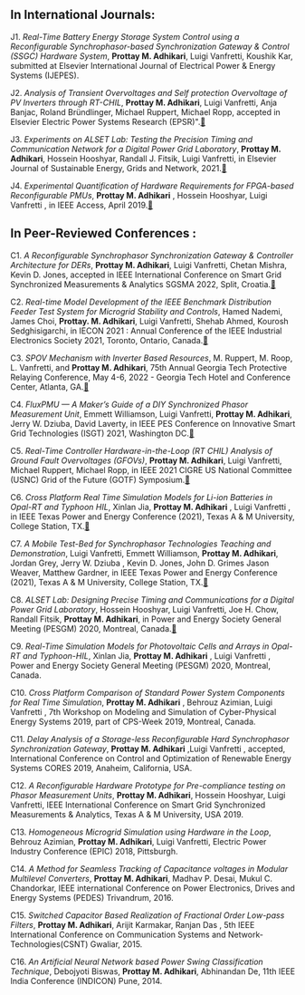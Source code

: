 
## In International Journals:


J1. _Real-Time Battery Energy Storage System Control using a Reconfigurable Synchrophasor-based Synchronization Gateway & Control (SSGC) Hardware System_, **Prottay M. Adhikari**, Luigi Vanfretti, Koushik Kar, submitted at Elsevier International Journal of Electrical Power & Energy Systems (IJEPES). 

J2. _Analysis of Transient Overvoltages and Self protection Overvoltage of PV Inverters through RT-CHIL_, **Prottay M. Adhikari**, Luigi Vanfretti, Anja Banjac, Roland Bründlinger, Michael Ruppert, Michael Ropp, accepted in Elsevier Electric Power Systems Research (EPSR)".[📄](https://drive.google.com/file/d/14gbbeRBvGu9xIkxmqbotNrtp-HyYq3Ju/view?usp=sharing)

J3. _Experiments on ALSET Lab: Testing the Precision Timing and Communication Network for a Digital Power Grid Laboratory_, **Prottay M. Adhikari**, Hossein Hooshyar, Randall J. Fitsik,  Luigi Vanfretti, in Elsevier Journal of Sustainable Energy, Grids and Network, 2021.[📄](https://drive.google.com/file/d/1gOxkQB3YLUv6naXgNeEMDSO2mzLnnrfs/view)

J4. _Experimental Quantification of Hardware Requirements for FPGA-based Reconfigurable PMUs_, **Prottay M. Adhikari** , Hossein Hooshyar, Luigi Vanfretti  , in IEEE Access, April 2019.[📄](https://ieeexplore.ieee.org/stamp/stamp.jsp?tp=&arnumber=8693773)




## In Peer-Reviewed Conferences :


C1. _A Reconfigurable Synchrophasor Synchronization Gateway & Controller Architecture for DERs_, **Prottay M. Adhikari**, Luigi Vanfretti, Chetan Mishra, Kevin D. Jones,  accepted in IEEE International Conference on Smart Grid Synchronized Measurements & Analytics SGSMA 2022, Split, Croatia.[📄](https://sites.ecse.rpi.edu/~vanfrl/documents/publications/conference/2022/CP210_Prottay_WACS_SGSMA_2022.pdf)

C2. _Real-time Model Development of the IEEE Benchmark Distribution Feeder Test System for Microgrid Stability and Controls_, Hamed Nademi, James Choi, **Prottay. M. Adhikari**, Luigi Vanfretti, Shehab Ahmed, Kourosh Sedghisigarchi,  in IECON 2021 : Annual Conference of the IEEE Industrial Electronics Society 2021, Toronto, Ontario, Canada.[📄](https://sites.ecse.rpi.edu/~vanfrl/documents/publications/conference/2021/CP196_HN_RT_IEEE_MicrogridModel.pdf)

C3. _SPOV Mechanism with Inverter Based Resources_, M. Ruppert, M. Roop, L. Vanfretti, and **Prottay M. Adhikari**, 75th Annual Georgia Tech Protective Relaying Conference, May 4-6, 2022 - Georgia Tech Hotel and Conference Center, Atlanta, GA.[📄](https://sites.ecse.rpi.edu/~vanfrl/documents/publications/conference/2022/CP214_Ruppert_SPOV_Inverter.pdf)

C4. _FluxPMU — A Maker’s Guide of a DIY Synchronized Phasor Measurement Unit_, Emmett Williamson, Luigi Vanfretti, **Prottay M. Adhikari**, Jerry W. Dziuba,  David Laverty, in IEEE PES Conference on Innovative Smart Grid Technologies (ISGT) 2021, Washington DC.[📄](https://ecse.rpi.edu/~vanfrl/documents/publications/conference/2021/CP181_ISGT_fluxPMU.pdf) 

C5. _Real-Time Controller Hardware-in-the-Loop (RT CHIL) Analysis of Ground Fault Overvoltages (GFOVs)_, **Prottay M. Adhikari**, Luigi Vanfretti, Michael Ruppert, Michael Ropp, in IEEE 2021 CIGRE US National Committee (USNC) Grid of the Future (GOTF) Symposium.[📄](https://ecse.rpi.edu/~vanfrl/documents/publications/conference/2021/CP197_GFOV_CIGRE_GOTF.pdf)

C6. _Cross Platform Real Time Simulation Models for Li-ion Batteries in Opal-RT and Typhoon HIL_, Xinlan Jia, **Prottay M. Adhikari** , Luigi Vanfretti , in IEEE Texas Power and Energy Conference (2021), Texas A & M University, College Station, TX.[📄](https://ecse.rpi.edu/~vanfrl/documents/publications/conference/2021/CP183_Battery_Modeling.pdf) 

C7. _A Mobile Test-Bed for Synchrophasor Technologies Teaching and Demonstration_, Luigi Vanfretti, Emmett Williamson, **Prottay M. Adhikari**, Jordan Grey, Jerry W. Dziuba , Kevin D. Jones, John D. Grimes Jason Weaver, Matthew Gardner, in IEEE Texas Power and Energy Conference (2021), Texas A & M University, College Station, TX.[📄](https://ecse.rpi.edu/~vanfrl/documents/publications/conference/2021/CP182_DominionRack.pdf)

C8. _ALSET Lab: Designing Precise Timing and Communications for a Digital Power Grid Laboratory_, Hossein Hooshyar, Luigi Vanfretti, Joe H. Chow, Randall Fitsik, **Prottay M. Adhikari**,  in Power and Energy Society General Meeting (PESGM) 2020, Montreal, Canada.[📄](https://ecse.rpi.edu/~vanfrl/documents/publications/conference/2020/CP172_ALSET_PESGM2020_V2.pdf)

C9. _Real-Time Simulation Models for Photovoltaic Cells and Arrays in Opal-RT and Typhoon-HIL_, Xinlan Jia, **Prottay M. Adhikari** , Luigi Vanfretti , Power and Energy Society General Meeting (PESGM) 2020, Montreal, Canada.

C10. _Cross Platform Comparison of Standard Power System Components for Real Time Simulation_, **Prottay M. Adhikari** , Behrouz Azimian, Luigi Vanfretti  , 7th Workshop on Modeling and Simulation of Cyber-Physical Energy Systems 2019, part of CPS-Week 2019, Montreal, Canada.

C11. _Delay Analysis of a Storage-less Reconfigurable Hard Synchrophasor Synchronization Gateway_, **Prottay M. Adhikari** ,Luigi Vanfretti , accepted, International Conference on Control and Optimization of Renewable Energy Systems CORES 2019, Anaheim, California, USA. 

C12. _A Reconfigurable Hardware Prototype for Pre-compliance testing on Phasor Measurement Units_, **Prottay M. Adhikari**, Hossein Hooshyar, Luigi Vanfretti, IEEE International Conference on Smart Grid Synchronized Measurements & Analytics, Texas A & M University, USA 2019. 

C13. _Homogeneous Microgrid Simulation using Hardware in the Loop_,  Behrouz Azimian, **Prottay M. Adhikari**, Luigi Vanfretti, Electric Power Industry Conference (EPIC) 2018, Pittsburgh. 

C14. _A Method for Seamless Tracking of Capacitance voltages in Modular Multilevel Converters_, **Prottay M. Adhikari**, Madhav P. Desai, Mukul C. Chandorkar, IEEE international Conference on Power Electronics, Drives and Energy Systems  (PEDES) Trivandrum, 2016.

C15. _Switched Capacitor Based Realization of Fractional Order Low-pass Filters_, **Prottay M. Adhikari**, Arijit Karmakar, Ranjan Das , 5th IEEE International Conference on Communication Systems and Network-Technologies(CSNT) Gwaliar, 2015.

C16. _An Artificial Neural Network based Power Swing Classification Technique_, Debojyoti Biswas, **Prottay M. Adhikari**, Abhinandan De, 11th IEEE India Conference (INDICON) Pune, 2014. 
